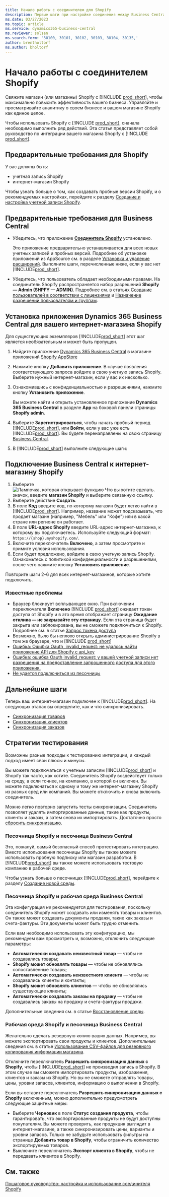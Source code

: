 ```yaml
---
title: Начало работы с соединителем для Shopify
description: Первые шаги при настройке соединения между Business Central и Shopify
ms.date: 03/27/2023
ms.topic: article
ms.service: dynamics365-business-central
ms.reviewer: solsen
ms.search.form: '30100, 30101, 30102, 30103, 30104, 30135,'
author: brentholtorf
ms.author: bholtorf
---
```


# Начало работы с соединителем Shopify

Свяжите магазин (или магазины) Shopify с [!INCLUDE [prod_short](../includes/prod_short.md)], чтобы максимально повысить эффективность вашего бизнеса. Управляйте и просматривайте аналитику о своем бизнесе и вашем магазине Shopify как единое целое.

Чтобы использовать Shopify с [!INCLUDE [prod_short](../includes/prod_short.md)], сначала необходимо выполнить ряд действий. Эта статья представляет собой руководство по интеграции вашего магазина Shopify с [!INCLUDE [prod_short](../includes/prod_short.md)].

## Предварительные требования для Shopify

У вас должны быть:

- учетная запись Shopify
- интернет-магазин Shopify

Чтобы узнать больше о том, как создавать пробные версии Shopify, и о рекомендуемых настройках, перейдите к разделу [Создание и настройка учетной записи Shopify](shopify-account.md).

## Предварительные требования для Business Central

- Убедитесь, что приложение **[Соединитель Shopify](https://go.microsoft.com/fwlink/?linkid=2196238)** установлено.

  Это приложение предварительно устанавливается для всех новых учетных записей и пробных версий. Подробнее об установке приложений из AppSource см. в разделе [Установка и удаление расширений](../ui-extensions-install-uninstall.md#install). Выполните шаги, перечисленные ниже, если у вас нет [!INCLUDE[prod_short](../includes/prod_short.md)].

- Убедитесь, что пользователь обладает необходимыми правами. На соединитель Shopify распространяется набор разрешений **Shopify — Admin (SHPFY — ADMIN)**. Подробнее см. в статьях [Создание пользователей в соответствии с лицензиями](../ui-how-users-permissions.md) и [Назначение разрешений пользователям и группам](../ui-define-granular-permissions.md).

## Установка приложения Dynamics 365 Business Central для вашего интернет-магазина Shopify

Для существующих экземпляров [!INCLUDE[prod_short](../includes/prod_short.md)] этот шаг является необязательным и может быть пропущен.

1. Найдите приложение [Dynamics 365 Business Central](https://apps.shopify.com/dynamics-365-business-central) в магазине приложений [Shopify AppStore](https://apps.shopify.com/)
2. Нажмите кнопку **Добавить приложение**. В случае появления соответствующего запроса войдите в свою учетную запись Shopify. Выберите нужный интернет-магазин, если у вас их несколько.
3. Ознакомившись с конфиденциальностью и разрешениями, нажмите кнопку **Установить приложение**.

   Вы можете найти и открыть установленное приложение **Dynamics 365 Business Central** в разделе **App** на боковой панели страницы **Shopify admin**.
4. Выберите **Зарегистрироваться**, чтобы начать пробный период [!INCLUDE[prod_short](../includes/prod_short.md)], или **Войти**, если у вас уже есть [!INCLUDE[prod_short](../includes/prod_short.md)]. Вы будете перенаправлены на свою страницу [Business Central](https://businesscentral.dynamics.com).
5. В [!INCLUDE[prod_short](../includes/prod_short.md)] выполните следующие шаги:

## Подключение Business Central к интернет-магазину Shopify

1. Выберите ![Лампочка, которая открывает функцию Что вы хотите сделать.](../media/ui-search/search_small.png "Что вы хотите сделать") значок, введите **магазин Shopify** и выберите связанную ссылку.
2. Выберите действие **Создать**.  
3. В поле **Код** введите код, по которому магазин будет легко найти в [!INCLUDE[prod_short](../includes/prod_short.md)]. Например, название может подсказывать, что продает магазин (например, "Мебель" или "Кофе") или в какой стране или регионе он работает.
4. В поле **URL-адрес Shopify** введите URL-адрес интернет-магазина, к которому вы подключаетесь. Используйте следующий формат: `https://{shop}.myshopify.com/`.
5. Включите переключатель **Включено**, а затем просмотрите и примите условия использования.
6. Если будет предложено, войдите в свою учетную запись Shopify. Ознакомьтесь с политикой конфиденциальности и разрешениями, после чего нажмите кнопку **Установить приложение**.

Повторите шаги 2–6 для всех интернет-магазинов, которые хотите подключить.

### Известные проблемы

- Браузер блокирует всплывающее окно. При включении переключателя **Включено** [!INCLUDE [prod_short](../includes/prod_short.md)] ожидает токен доступа от Shopify и в это время отображает страницу **Ожидание отклика — не закрывайте эту страницу**. Если эта страница будет закрыта или заблокирована, вы не сможете подключиться к Shopify. Подробнее см. в статье [Запрос токена доступа](troubleshoot.md#request-the-access-token)
- Возможно, было бы неплохо открыть администрирование Shopify в том же браузере, что и [!INCLUDE [prod_short](../includes/prod_short.md)]
- [Ошибка: Ошибка Oauth, invalid_request: не удалось найти приложение API для Shopify с api_key](troubleshoot.md#error-oauth-error-invalid_request-could-not-find-shopify-api-application-with-api_key)
- [Ошибка: ошибка Oauth invalid_request: у вашей учетной записи нет разрешения на предоставление запрошенного доступа для этого приложения.](troubleshoot.md#error-oauth-error-invalid_request-your-account-does-not-have-permission-to-grant-the-requested-access-for-this-app)
- [Не удается подключиться из песочницы](troubleshoot.md#verify-and-enable-permissions-to-make-http-requests-in-a-non-production-environment)

## Дальнейшие шаги

Теперь ваш интернет-магазин подключен к [!INCLUDE[prod_short](../includes/prod_short.md)]. На следующих этапах вы определите, как и что синхронизировать.

- [Синхронизация товаров](synchronize-items.md)
- [Синхронизация клиентов](synchronize-customers.md)
- [Синхронизация заказов](synchronize-orders.md)

## Стратегии тестирования

Возможны разные подходы к тестированию интеграции, и каждый подход имеет свои плюсы и минусы.

Вы можете подключаться к учетным записям [!INCLUDE[prod_short](../includes/prod_short.md)] и Shopify так часто, как хотите. Соединитель Shopify воздействует только на среду, а если точнее, на компанию, в которой он включен. Вы можете подключаться к одному и тому же интернет-магазину Shopify из разных сред или компаний. Вы можете отключить и снова включить соединитель.

Можно легко повторно запустить тесты синхронизации. Соединитель позволяет удалять импортированные данные, такие как продукты, клиенты и заказы, а затем снова их импортировать. Достаточно просто [сбросить синхронизацию](troubleshoot.md#reset-sync).

### Песочница Shopify и песочница Business Central

Это, пожалуй, самый безопасный способ протестировать интеграцию. Вместо использования песочницы Shopify вы также можете использовать пробную подписку или магазин разработки. В [!INCLUDE[prod_short](../includes/prod_short.md)] вы также можете использовать тестовую компанию в рабочей среде.

Чтобы узнать больше о песочницах [!INCLUDE[prod_short](../includes/prod_short.md)], перейдите к разделу [Создание новой среды](/dynamics365/business-central/dev-itpro/administration/tenant-admin-center-environments#create-a-new-environment).

### Песочница Shopify и рабочая среда Business Central

Эта конфигурация *не* рекомендуется для тестирования, поскольку соединитель Shopify может создавать или изменять товары и клиентов. Он также может создавать документы продажи, такие как заказы и счета-фактуры. Эти документы может быть трудно отменить.
 
Если вам необходимо использовать эту конфигурацию, мы рекомендуем вам просмотреть и, возможно, отключить следующие параметры:

* **Автоматически создавать неизвестный товар** — чтобы не создавались товары;
* **Shopify может обновлять товары** — чтобы не обновлялись сопоставленные товары;
* **Автоматически создавать неизвестного клиента** — чтобы не создавались клиенты и контакты;
* **Shopify может обновлять клиентов** — чтобы не обновлялись существующие клиенты;
* **Автоматически создавать заказы на продажу** — чтобы не создавались заказы на продажу и счета-фактуры продажи.

Дополнительные сведения см. в статье [Восстановление среды](/dynamics365/business-central/dev-itpro/administration/tenant-admin-center-backup-restore).

### Рабочая среда Shopify и песочница Business Central

Желательно сделать резервную копию ваших данных. Например, вы можете экспортировать свои продукты и клиентов. Дополнительные сведения см. в статье [Использование CSV-файлов для резервного копирования информации магазина](https://help.shopify.com/en/manual/shopify-admin/duplicate-store#using-csv-files-to-back-up-store-information).

Отключите переключатель **Разрешить синхронизацию данных с Shopify**, чтобы [!INCLUDE[prod_short](../includes/prod_short.md)] не производил запись в Shopify. В этом случае вы сможете импортировать продукты, изображения, клиентов и заказы из Shopify. Но вы не сможете отправлять товары, цены, уровни запасов, клиентов, информацию о выполнении в Shopify.

Если вы оставите переключатель **Разрешить синхронизацию данных с Shopify** включенным, можно дополнительно предусмотреть следующие защитные меры:

*   Выберите **Черновик** в поле **Статус создания продукта**, чтобы гарантировать, что экспортированные продукты не будут доступны покупателям. Вы можете проверить, как продукция выглядит в интернет-магазине, а также синхронизировать цены, варианты и уровни запасов. Только не забудьте использовать фильтры на странице **Добавить товар в Shopify**, чтобы ограничить количество экспортируемых товаров.
* Выключите переключатель **Экспорт клиента в Shopify**, чтобы не передавать клиентов в Shopify.

## См. также

[Пошаговое руководство: настройка и использование соединителя Shopify](walkthrough-setting-up-and-using-shopify.md)  

